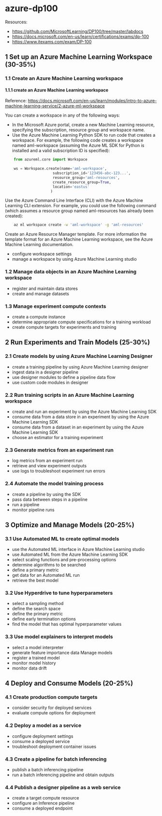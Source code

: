 # azure-dp100

Resources: 
- https://github.com/MicrosoftLearning/DP100/tree/master/labdocs
- https://docs.microsoft.com/en-us/learn/certifications/exams/dp-100
- https://www.itexams.com/exam/DP-100

## 1 Set up an Azure Machine Learning Workspace (30-35%)
### 1.1 Create an Azure Machine Learning workspace
#### 1.1.1 create an Azure Machine Learning workspace 
Reference: https://docs.microsoft.com/en-us/learn/modules/intro-to-azure-machine-learning-service/2-azure-ml-workspace

You can create a workspace in any of the following ways:

* In the Microsoft Azure portal, create a new Machine Learning resource, specifying the subscription, resource group and workspace name.
* Use the Azure Machine Learning Python SDK to run code that creates a workspace. For example, the following code creates a workspace named aml-workspace (assuming the Azure ML SDK for Python is installed and a valid subscription ID is specified):

```python
    from azureml.core import Workspace
    
    ws = Workspace.create(name='aml-workspace', 
                      subscription_id='123456-abc-123...',
                      resource_group='aml-resources',
                      create_resource_group=True,
                      location='eastus'
                     )
 ```

Use the Azure Command Line Interface (CLI) with the Azure Machine Learning CLI extension. For example, you could use the following command (which assumes a resource group named aml-resources has already been created):
```bash
    az ml workspace create -w 'aml-workspace' -g 'aml-resources'
```

Create an Azure Resource Manager template. For more information the template format for an Azure Machine Learning workspace, see the Azure Machine Learning documentation.

- configure workspace settings
- manage a workspace by using Azure Machine Learning studio
### 1.2 Manage data objects in an Azure Machine Learning workspace
- register and maintain data stores
- create and manage datasets
### 1.3 Manage experiment compute contexts
- create a compute instance
- determine appropriate compute specifications for a training workload
- create compute targets for experiments and training

## 2 Run Experiments and Train Models (25-30%)
### 2.1 Create models by using Azure Machine Learning Designer
- create a training pipeline by using Azure Machine Learning designer
- ingest data in a designer pipeline
- use designer modules to define a pipeline data flow
- use custom code modules in designer
### 2.2 Run training scripts in an Azure Machine Learning workspace
- create and run an experiment by using the Azure Machine Learning SDK
- consume data from a data store in an experiment by using the Azure Machine Learning
SDK
- consume data from a dataset in an experiment by using the Azure Machine Learning
SDK
- choose an estimator for a training experiment
### 2.3 Generate metrics from an experiment run
- log metrics from an experiment run
- retrieve and view experiment outputs
- use logs to troubleshoot experiment run errors
### 2.4 Automate the model training process
- create a pipeline by using the SDK
- pass data between steps in a pipeline
- run a pipeline
- monitor pipeline runs

## 3 Optimize and Manage Models (20-25%)
### 3.1 Use Automated ML to create optimal models
- use the Automated ML interface in Azure Machine Learning studio
- use Automated ML from the Azure Machine Learning SDK
- select scaling functions and pre-processing options
- determine algorithms to be searched
- define a primary metric
- get data for an Automated ML run
- retrieve the best model
### 3.2 Use Hyperdrive to tune hyperparameters
- select a sampling method
- define the search space
- define the primary metric
- define early termination options
- find the model that has optimal hyperparameter values
### 3.3 Use model explainers to interpret models
- select a model interpreter
- generate feature importance data
Manage models
- register a trained model
- monitor model history
- monitor data drift 

## 4 Deploy and Consume Models (20-25%)
### 4.1 Create production compute targets
- consider security for deployed services
- evaluate compute options for deployment
### 4.2 Deploy a model as a service
- configure deployment settings
- consume a deployed service
- troubleshoot deployment container issues
### 4.3 Create a pipeline for batch inferencing
- publish a batch inferencing pipeline
- run a batch inferencing pipeline and obtain outputs
### 4.4 Publish a designer pipeline as a web service
- create a target compute resource
- configure an Inference pipeline
- consume a deployed endpoint

